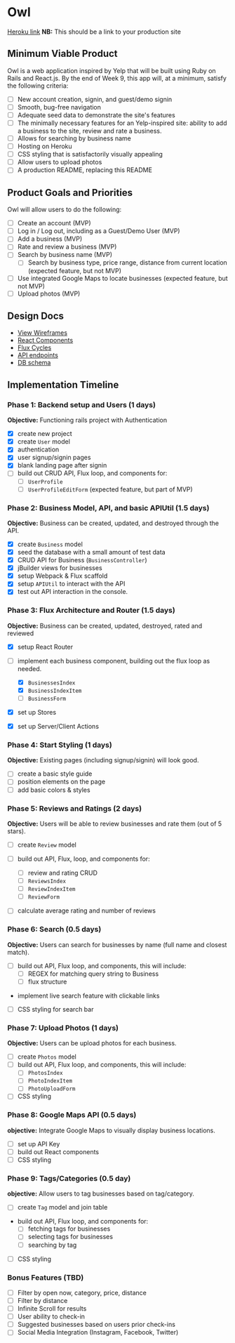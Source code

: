 # Owl

[Heroku link][heroku] **NB:** This should be a link to your production site

[heroku]: https://owlhowler.herokuapp.com/

## Minimum Viable Product

Owl is a web application inspired by Yelp that will be built using Ruby on Rails and React.js.  By the end of Week 9, this app will, at a minimum, satisfy the following criteria:

- [ ] New account creation, signin, and guest/demo signin
- [ ] Smooth, bug-free navigation
- [ ] Adequate seed data to demonstrate the site's features
- [ ] The minimally necessary features for an Yelp-inspired site: ability to add a business to the site, review and rate a business.
- [ ] Allows for searching by business name
- [ ] Hosting on Heroku
- [ ] CSS styling that is satisfactorily visually appealing
- [ ] Allow users to upload photos
- [ ] A production README, replacing this README

## Product Goals and Priorities

Owl will allow users to do the following:

<!-- This is a Markdown checklist. Use it to keep track of your
progress. Put an x between the brackets for a checkmark: [x] -->

- [ ] Create an account (MVP)
- [ ] Log in / Log out, including as a Guest/Demo User (MVP)
- [ ] Add a business  (MVP)
- [ ] Rate and review a business (MVP)
- [ ] Search by business name (MVP)
  - [ ] Search by business type, price range, distance from current location (expected feature, but not MVP)
- [ ] Use integrated Google Maps to locate businesses (expected feature, but not MVP)
- [ ] Upload photos (MVP)

## Design Docs
* [View Wireframes][views]
* [React Components][components]
* [Flux Cycles][flux-cycles]
* [API endpoints][api-endpoints]
* [DB schema][schema]

[views]: ./docs/views.md
[components]: ./docs/components.md
[flux-cycles]: ./docs/flux-cycles.md
[api-endpoints]: ./docs/api-endpoints.md
[schema]: ./docs/schema.md

## Implementation Timeline

### Phase 1: Backend setup and Users (1 days)

**Objective:** Functioning rails project with Authentication

- [X] create new project
- [X] create `User` model
- [X] authentication
- [X] user signup/signin pages
- [X] blank landing page after signin
- [ ] build out CRUD API, Flux loop, and components for:
  - [ ] `UserProfile`
  - [ ] `UserProfileEditForm` (expected feature, but part of MVP)

### Phase 2: Business Model, API, and basic APIUtil (1.5 days)

**Objective:** Business can be created, updated, and destroyed through
the API.

- [X] create `Business` model
- [X] seed the database with a small amount of test data
- [X] CRUD API for Business (`BusinessController`)
- [X] jBuilder views for businesses
- [X] setup Webpack & Flux scaffold
- [X] setup `APIUtil` to interact with the API
- [X] test out API interaction in the console.

### Phase 3: Flux Architecture and Router (1.5 days)

**Objective:** Business can be created, updated, destroyed, rated and reviewed

<!-- - [ ] setup the flux loop with skeleton files -->
- [X] setup React Router
- [ ] implement each business component, building out the flux loop as needed.
  - [X] `BusinessesIndex`
  - [X] `BusinessIndexItem`
  - [ ] `BusinessForm`
- [X] set up Stores
- [X] set up Server/Client Actions


### Phase 4: Start Styling (1 days)

**Objective:** Existing pages (including signup/signin) will look good.

- [ ] create a basic style guide
- [ ] position elements on the page
- [ ] add basic colors & styles

### Phase 5: Reviews and Ratings (2 days)

**Objective:** Users will be able to review businesses and rate them (out of 5 stars).

- [ ] create `Review` model
- [ ] build out API, Flux, loop, and components for:
  - [ ] review and rating CRUD
  - [ ] `ReviewsIndex`
  - [ ] `ReviewIndexItem`
  - [ ] `ReviewForm`
- [ ] calculate average rating and number of reviews


### Phase 6: Search (0.5 days)

**Objective:** Users can search for businesses by name (full name and closest match).

- [ ] build out API, Flux loop, and components, this will include:
  - [ ] REGEX for matching query string to Business
  - [ ] flux structure
- implement live search feature with clickable links
- [ ] CSS styling for search bar

### Phase 7: Upload Photos (1 days)

**Objective:** Users can be upload photos for each business.
- [ ] create `Photos` model
- [ ] build out API, Flux loop, and components, this will include:
  - [ ] `PhotosIndex`
  - [ ] `PhotoIndexItem`
  - [ ] `PhotoUploadForm`
- [ ] CSS styling
### Phase 8: Google Maps API (0.5 days)

**objective:** Integrate Google Maps to visually display business locations.
- [ ] set up API Key
- [ ] build out React components
- [ ] CSS styling

### Phase 9: Tags/Categories (0.5 day)

**objective:** Allow users to tag businesses based on tag/category.

- [ ] create `Tag` model and join table
- build out API, Flux loop, and components for:
  - [ ] fetching tags for businesses
  - [ ] selecting tags for businesses
  - [ ] searching by tag
- [ ] CSS styling

### Bonus Features (TBD)
- [ ] Filter by open now, category, price, distance
- [ ] Filter by distance
- [ ] Infinite Scroll for results
- [ ] User ability to check-in
- [ ] Suggested businesses based on users prior check-ins
- [ ] Social Media Integration (Instagram, Facebook, Twitter)

<!-- [phase-one]: ./docs/phases/phase1.md
[phase-two]: ./docs/phases/phase2.md
[phase-three]: ./docs/phases/phase3.md
[phase-four]: ./docs/phases/phase4.md
[phase-five]: ./docs/phases/phase5.md -->
